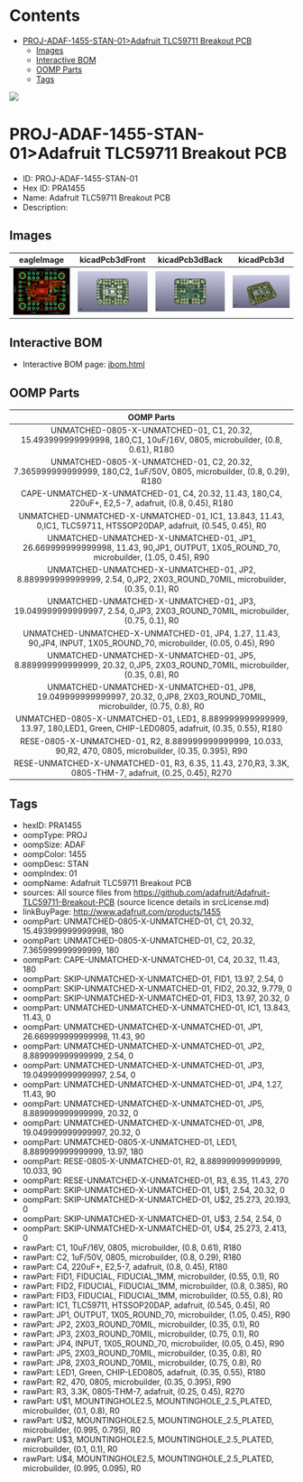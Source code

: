 



Contents
========

* [PROJ-ADAF-1455-STAN-01>Adafruit TLC59711 Breakout PCB](#proj-adaf-1455-stan-01adafruit-tlc59711-breakout-pcb)
	* [Images](#images)
	* [Interactive BOM](#interactive-bom)
	* [OOMP Parts](#oomp-parts)
	* [Tags](#tags)
  
![][im]
# PROJ-ADAF-1455-STAN-01>Adafruit TLC59711 Breakout PCB

- ID: PROJ-ADAF-1455-STAN-01
- Hex ID: PRA1455
- Name: Adafruit TLC59711 Breakout PCB
- Description: 

## Images
  
  

|eagleImage|kicadPcb3dFront|kicadPcb3dBack|kicadPcb3d|
| :---: | :---: | :---: | :---: |
|[![eagleImage](eagleImage_140.png)](eagleImage_600.png)|[![kicadPcb3dFront](kicadPcb3dFront_140.png)](kicadPcb3dFront_600.png)|[![kicadPcb3dBack](kicadPcb3dBack_140.png)](kicadPcb3dBack_600.png)|[![kicadPcb3d](kicadPcb3d_140.png)](kicadPcb3d_600.png)|

## Interactive BOM

- Interactive BOM page: [ibom.html](kicad/bom/ibom.html)

## OOMP Parts
  

|OOMP Parts|
| :---: |
|UNMATCHED-0805-X-UNMATCHED-01, C1, 20.32, 15.493999999999998, 180,C1, 10uF/16V, 0805, microbuilder, (0.8, 0.61), R180|
|UNMATCHED-0805-X-UNMATCHED-01, C2, 20.32, 7.365999999999999, 180,C2, 1uF/50V, 0805, microbuilder, (0.8, 0.29), R180|
|CAPE-UNMATCHED-X-UNMATCHED-01, C4, 20.32, 11.43, 180,C4, 220uF+, E2,5-7, adafruit, (0.8, 0.45), R180|
|UNMATCHED-UNMATCHED-X-UNMATCHED-01, IC1, 13.843, 11.43, 0,IC1, TLC59711, HTSSOP20DAP, adafruit, (0.545, 0.45), R0|
|UNMATCHED-UNMATCHED-X-UNMATCHED-01, JP1, 26.669999999999998, 11.43, 90,JP1, OUTPUT, 1X05_ROUND_70, microbuilder, (1.05, 0.45), R90|
|UNMATCHED-UNMATCHED-X-UNMATCHED-01, JP2, 8.889999999999999, 2.54, 0,JP2, 2X03_ROUND_70MIL, microbuilder, (0.35, 0.1), R0|
|UNMATCHED-UNMATCHED-X-UNMATCHED-01, JP3, 19.049999999999997, 2.54, 0,JP3, 2X03_ROUND_70MIL, microbuilder, (0.75, 0.1), R0|
|UNMATCHED-UNMATCHED-X-UNMATCHED-01, JP4, 1.27, 11.43, 90,JP4, INPUT, 1X05_ROUND_70, microbuilder, (0.05, 0.45), R90|
|UNMATCHED-UNMATCHED-X-UNMATCHED-01, JP5, 8.889999999999999, 20.32, 0,JP5, 2X03_ROUND_70MIL, microbuilder, (0.35, 0.8), R0|
|UNMATCHED-UNMATCHED-X-UNMATCHED-01, JP8, 19.049999999999997, 20.32, 0,JP8, 2X03_ROUND_70MIL, microbuilder, (0.75, 0.8), R0|
|UNMATCHED-0805-X-UNMATCHED-01, LED1, 8.889999999999999, 13.97, 180,LED1, Green, CHIP-LED0805, adafruit, (0.35, 0.55), R180|
|RESE-0805-X-UNMATCHED-01, R2, 8.889999999999999, 10.033, 90,R2, 470, 0805, microbuilder, (0.35, 0.395), R90|
|RESE-UNMATCHED-X-UNMATCHED-01, R3, 6.35, 11.43, 270,R3, 3.3K, 0805-THM-7, adafruit, (0.25, 0.45), R270|

## Tags

- hexID: PRA1455
- oompType: PROJ
- oompSize: ADAF
- oompColor: 1455
- oompDesc: STAN
- oompIndex: 01
- oompName: Adafruit TLC59711 Breakout PCB
- sources: All source files from https://github.com/adafruit/Adafruit-TLC59711-Breakout-PCB (source licence details in srcLicense.md)
- linkBuyPage: http://www.adafruit.com/products/1455
- oompPart: UNMATCHED-0805-X-UNMATCHED-01, C1, 20.32, 15.493999999999998, 180
- oompPart: UNMATCHED-0805-X-UNMATCHED-01, C2, 20.32, 7.365999999999999, 180
- oompPart: CAPE-UNMATCHED-X-UNMATCHED-01, C4, 20.32, 11.43, 180
- oompPart: SKIP-UNMATCHED-X-UNMATCHED-01, FID1, 13.97, 2.54, 0
- oompPart: SKIP-UNMATCHED-X-UNMATCHED-01, FID2, 20.32, 9.779, 0
- oompPart: SKIP-UNMATCHED-X-UNMATCHED-01, FID3, 13.97, 20.32, 0
- oompPart: UNMATCHED-UNMATCHED-X-UNMATCHED-01, IC1, 13.843, 11.43, 0
- oompPart: UNMATCHED-UNMATCHED-X-UNMATCHED-01, JP1, 26.669999999999998, 11.43, 90
- oompPart: UNMATCHED-UNMATCHED-X-UNMATCHED-01, JP2, 8.889999999999999, 2.54, 0
- oompPart: UNMATCHED-UNMATCHED-X-UNMATCHED-01, JP3, 19.049999999999997, 2.54, 0
- oompPart: UNMATCHED-UNMATCHED-X-UNMATCHED-01, JP4, 1.27, 11.43, 90
- oompPart: UNMATCHED-UNMATCHED-X-UNMATCHED-01, JP5, 8.889999999999999, 20.32, 0
- oompPart: UNMATCHED-UNMATCHED-X-UNMATCHED-01, JP8, 19.049999999999997, 20.32, 0
- oompPart: UNMATCHED-0805-X-UNMATCHED-01, LED1, 8.889999999999999, 13.97, 180
- oompPart: RESE-0805-X-UNMATCHED-01, R2, 8.889999999999999, 10.033, 90
- oompPart: RESE-UNMATCHED-X-UNMATCHED-01, R3, 6.35, 11.43, 270
- oompPart: SKIP-UNMATCHED-X-UNMATCHED-01, U$1, 2.54, 20.32, 0
- oompPart: SKIP-UNMATCHED-X-UNMATCHED-01, U$2, 25.273, 20.193, 0
- oompPart: SKIP-UNMATCHED-X-UNMATCHED-01, U$3, 2.54, 2.54, 0
- oompPart: SKIP-UNMATCHED-X-UNMATCHED-01, U$4, 25.273, 2.413, 0
- rawPart: C1, 10uF/16V, 0805, microbuilder, (0.8, 0.61), R180
- rawPart: C2, 1uF/50V, 0805, microbuilder, (0.8, 0.29), R180
- rawPart: C4, 220uF+, E2,5-7, adafruit, (0.8, 0.45), R180
- rawPart: FID1, FIDUCIAL, FIDUCIAL_1MM, microbuilder, (0.55, 0.1), R0
- rawPart: FID2, FIDUCIAL, FIDUCIAL_1MM, microbuilder, (0.8, 0.385), R0
- rawPart: FID3, FIDUCIAL, FIDUCIAL_1MM, microbuilder, (0.55, 0.8), R0
- rawPart: IC1, TLC59711, HTSSOP20DAP, adafruit, (0.545, 0.45), R0
- rawPart: JP1, OUTPUT, 1X05_ROUND_70, microbuilder, (1.05, 0.45), R90
- rawPart: JP2, 2X03_ROUND_70MIL, microbuilder, (0.35, 0.1), R0
- rawPart: JP3, 2X03_ROUND_70MIL, microbuilder, (0.75, 0.1), R0
- rawPart: JP4, INPUT, 1X05_ROUND_70, microbuilder, (0.05, 0.45), R90
- rawPart: JP5, 2X03_ROUND_70MIL, microbuilder, (0.35, 0.8), R0
- rawPart: JP8, 2X03_ROUND_70MIL, microbuilder, (0.75, 0.8), R0
- rawPart: LED1, Green, CHIP-LED0805, adafruit, (0.35, 0.55), R180
- rawPart: R2, 470, 0805, microbuilder, (0.35, 0.395), R90
- rawPart: R3, 3.3K, 0805-THM-7, adafruit, (0.25, 0.45), R270
- rawPart: U$1, MOUNTINGHOLE2.5, MOUNTINGHOLE_2.5_PLATED, microbuilder, (0.1, 0.8), R0
- rawPart: U$2, MOUNTINGHOLE2.5, MOUNTINGHOLE_2.5_PLATED, microbuilder, (0.995, 0.795), R0
- rawPart: U$3, MOUNTINGHOLE2.5, MOUNTINGHOLE_2.5_PLATED, microbuilder, (0.1, 0.1), R0
- rawPart: U$4, MOUNTINGHOLE2.5, MOUNTINGHOLE_2.5_PLATED, microbuilder, (0.995, 0.095), R0



[im]: kicadPcb3d_450.png
